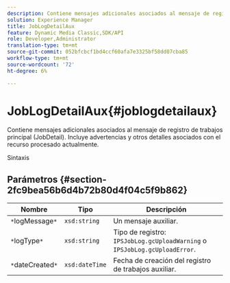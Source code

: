 ```yaml
---
description: Contiene mensajes adicionales asociados al mensaje de registro de trabajos principal (JobDetail). Incluye advertencias y otros detalles asociados con el recurso procesado actualmente.
solution: Experience Manager
title: JobLogDetailAux
feature: Dynamic Media Classic,SDK/API
role: Developer,Administrator
translation-type: tm+mt
source-git-commit: 052bfcbcf1bd4ccf60afa7e3325bf58dd07cba85
workflow-type: tm+mt
source-wordcount: '72'
ht-degree: 6%

---
```



# JobLogDetailAux{#joblogdetailaux}

Contiene mensajes adicionales asociados al mensaje de registro de trabajos principal (JobDetail). Incluye advertencias y otros detalles asociados con el recurso procesado actualmente.

Sintaxis

## Parámetros {#section-2fc9bea56b6d4b72b80d4f04c5f9b862}

| Nombre | Tipo | Descripción |
|---|---|---|
| `*`logMessage`*` | `xsd:string` | Un mensaje auxiliar. |
| `*`logType`*` | `xsd:string` | Tipo de registro: `IPSJobLog.gcUploadWarning` o `IPSJobLog.gcUploadError`. |
| `*`dateCreated`*` | `xsd:dateTime` | Fecha de creación del registro de trabajos auxiliar. |

